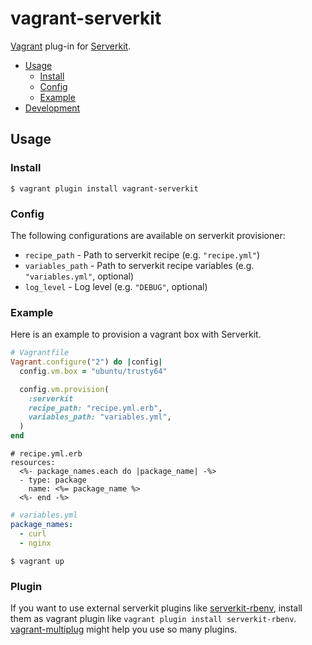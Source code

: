 # vagrant-serverkit
[Vagrant](https://github.com/mitchellh/vagrant) plug-in for [Serverkit](https://github.com/r7kamura/serverkit).

- [Usage](#usage)
  - [Install](#install)
  - [Config](#config)
  - [Example](#example)
- [Development](#development)

## Usage
### Install
```
$ vagrant plugin install vagrant-serverkit
```

### Config
The following configurations are available on serverkit provisioner:

- `recipe_path` - Path to serverkit recipe (e.g. `"recipe.yml"`)
- `variables_path` - Path to serverkit recipe variables (e.g. `"variables.yml"`, optional)
- `log_level` - Log level (e.g. `"DEBUG"`, optional)

### Example
Here is an example to provision a vagrant box with Serverkit.

```rb
# Vagrantfile
Vagrant.configure("2") do |config|
  config.vm.box = "ubuntu/trusty64"

  config.vm.provision(
    :serverkit
    recipe_path: "recipe.yml.erb",
    variables_path: "variables.yml",
  )
end
```

```erb
# recipe.yml.erb
resources:
  <%- package_names.each do |package_name| -%>
  - type: package
    name: <%= package_name %>
  <%- end -%>
```

```yaml
# variables.yml
package_names:
  - curl
  - nginx
```

```
$ vagrant up
```

### Plugin
If you want to use external serverkit plugins like
[serverkit-rbenv](https://github.com/r7kamura/serverkit-rbenv),
install them as vagrant plugin like `vagrant plugin install serverkit-rbenv`.
[vagrant-multiplug](https://github.com/r7kamura/vagrant-multiplug) might help you
use so many plugins.
